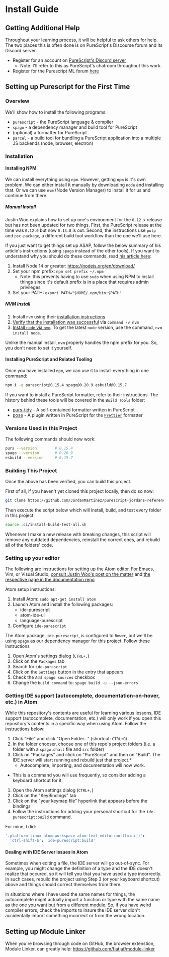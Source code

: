 # Install Guide

## Getting Additional Help

Throughout your learning process, it will be helpful to ask others for help. The two places this is often done is on PureScript's Discourse forum and its Discord server.

- Register for an account on [PureScript's Discord server](https://purescript.org/chat)
    - Note: I'll refer to this as PureScript's chatroom throughout this work.
- Register for the Purescript ML forum [here](https://discourse.purescript.org/)

## Setting up Purescript for the First Time

### Overview

We'll show how to install the following programs:
- `purescript` - the PureScript language & compiler
- `spago` - a dependency manager and build tool for PureScript
- (optional) a formatter for PureScript
- `parcel` - a build tool for bundling a PureScript application into a multiple JS backends (node, browser, electron)

### Installation

#### Installing NPM

We can install everything using `npm`. However, getting `npm` is it's own problem. We can either install it manually by downloading `node` and installing that. Or we can use `nvm` (Node Version Manager) to install it for us and continue from there.

##### Manual Install

Justin Woo explains how to set up one's environment for the `0.12.x` release but has not been updated for two things. First, the PureScript release at the time was `0.12.0` but now `0.13.8` is out. Second, the instructions use `pulp` and `psc-package`, a different build tool workflow than the one we'll use here.

If you just want to get things set up ASAP, follow the below summary of his article's instructions (using `spago` instead of the other tools). If you want to understand why you should do these commands, read [his article here](https://qiita.com/kimagure/items/570e6f2bbce5b4724564):
1. Install Node 14 or greater: https://nodejs.org/en/download/
2. Set your npm prefix: `npm set prefix ~/.npm`
    - Note: this prevents having to use `sudo` when using NPM to install things since it's default prefix is in a place that requires admin privileges
3. Set your PATH: `export PATH="$HOME/.npm/bin:$PATH"`

##### NVM Install

1. Install `nvm` using their [installation instructions](https://github.com/nvm-sh/nvm#installation-and-update)
2. [Verify that the installation was successful](https://github.com/nvm-sh/nvm#verify-installation) via `command -v nvm`
3. [Install `node` via `nvm`](https://github.com/nvm-sh/nvm#usage). To get the latest `node` version, use the command, `nvm install node`.

Unlike the manual install, `nvm` properly handles the npm prefix for you. So, you don't need to set it yourself.

#### Installing PureScript and Related Tooling

Once you have installed `npm`, we can use it to install everything in one command:

```sh
npm i -g purescript@0.15.4 spago@0.20.9 esbuild@0.15.7
```

If you want to install a PureScript formatter, refer to their instructions. The history behind these tools will be covered in the `Build Tools` folder:

- [purs-tidy](https://github.com/natefaubion/purescript-tidy) - A self-contained formatter written in PureScript
- [pose](https://pose.rowtype.yoga/) - A plugin written in PureScript for the [`Prettier`](https://prettier.io/) formatter

### Versions Used in this Project

The following commands should now work:

```sh
purs --version        # 0.15.4
spago --version       # 0.20.9
esbuild --version     # 0.15.7
```

### Building This Project

Once the above has been verified, you can build this project.

First of all, if you haven't yet cloned this project locally, then do so now:

```sh
git clone https://github.com/JordanMartinez/purescript-jordans-reference
```

Then execute the script below which will install, build, and test every folder in this project:

```sh
source .ci/install-build-test-all.sh
```

Whenever I make a new release with breaking changes, this script will remove any outdated dependencies, reinstall the correct ones, and rebuild all of the folders' code.

### Setting up your editor

The following are instructions for setting up the Atom editor. For Emacs, Vim, or Visual Studio, [consult Justin Woo's post on the matter](https://qiita.com/kimagure/items/570e6f2bbce5b4724564#install-some-editor-plugins) and [the respective page in the documentation repo](https://github.com/purescript/documentation/blob/master/ecosystem/Editor-and-tool-support.md#emacs)

Atom setup instructions:
1. Install Atom: `sudo apt-get install atom`
2. Launch Atom and install the following packages:
    - ide-purescript
    - atom-ide-ui
    - language-purescript
3. Configure `ide-purescript`

The Atom package, `ide-purescript`, is configured to `Bower`, but we'll be using `spago` as our dependency manager for this project. Follow these instructions
1. Open Atom's settings dialog (`CTRL+,`)
2. Click on the `Packages` tab
3. Search for `ide-purescript`
4. Click on the `Settings` button in the entry that appears
5. Check the `Add spago sources` checkbox
6. Change the `build command` to: `spago build -u --json-errors`

### Getting IDE support (autocomplete, documentation-on-hover, etc.) in Atom

While this repository's contents are useful for learning various lessons, IDE support (autocomplete, documentation, etc.) will only work if you open this repository's contents in a specific way when using Atom. Follow the instructions below:
1. Click "File" and click "Open Folder..." (shortcut: `CTRL+O`)
2. In the folder chooser, choose one of this repo's project folders (i.e. a folder with a `spago.dhall` file and `src` folder)
3. Click on "Packages" and click on "PureScript" and then on "Build". The IDE server will start running and rebuild just that project.*
    - Autocomplete, importing, and documentation will now work.

* This is a command you will use frequently, so consider adding a keyboard shortcut for it.
1. Open the Atom settings dialog (`CTRL+,`)
2. Click on the "KeyBindings" tab
3. Click on the "your keymap file" hyperlink that appears before the bindings
4. Follow the instructions for adding your personal shortcut for the `ide-purescript:build` command.

For mine, I did:
```cson
'.platform-linux atom-workspace atom-text-editor:not([mini])':
  'ctrl-shift-b': 'ide-purescript:build'
```

#### Dealing with IDE Server issues in Atom

Sometimes when editing a file, the IDE server will go out-of-sync. For example, you might change the definition of a type and the IDE doesn't realize that occured, so it will tell you that you have used a type incorrectly. In such cases, rebuild the project using Step 3 (or your keyboard shortcut) above and things should correct themselves from there.

In situations where I have used the same names for things, the autocomplete might actually import a function or type with the same name as the one you want but from a different module. So, if you have weird compiler errors, check the imports to insure the IDE server didn't accidentally import something incorrect or from the wrong location.

## Setting up Module Linker

When you're browsing through code on GitHub, the browser extenstion, Module Linker, can greatly help:
https://github.com/fiatjaf/module-linker
